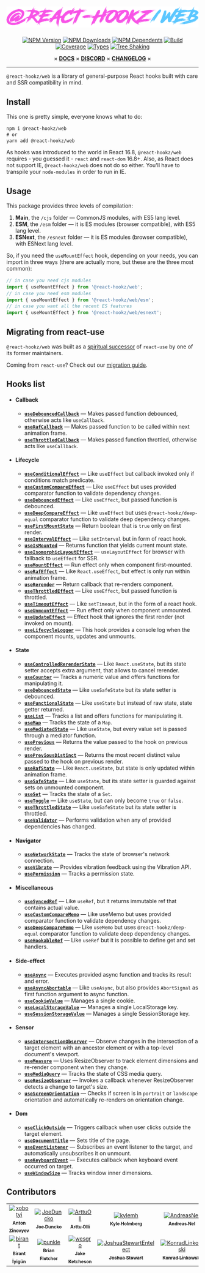 <div align="center">

# ![@react-hookz/web](.github/logo.png)

[![NPM Version](https://flat.badgen.net/npm/v/@react-hookz/web)](https://www.npmjs.com/package/@react-hookz/web)
[![NPM Downloads](https://flat.badgen.net/npm/dm/@react-hookz/web)](https://www.npmjs.com/package/@react-hookz/web)
[![NPM Dependents](https://flat.badgen.net/npm/dependents/@react-hookz/web)](https://www.npmjs.com/package/@react-hookz/web)
[![Build](https://img.shields.io/github/workflow/status/react-hookz/web/CI?style=flat-square)](https://github.com/react-hookz/web/actions)
[![Coverage](https://flat.badgen.net/codecov/c/github/react-hookz/web)](https://app.codecov.io/gh/react-hookz/web)
[![Types](https://flat.badgen.net/npm/types/@react-hookz/web)](https://www.npmjs.com/package/@react-hookz/web)
[![Tree Shaking](https://flat.badgen.net/bundlephobia/tree-shaking/@react-hookz/web)](https://bundlephobia.com/result?p=@react-hookz/web)

× **[DOCS](https://react-hookz.github.io/web/)** × **[DISCORD](https://discord.gg/Fjwphtu65f)** ×
**[CHANGELOG](https://github.com/react-hookz/web/blob/master/CHANGELOG.md)** ×

</div>

---

`@react-hookz/web` is a library of general-purpose React hooks built with care and SSR compatibility
in mind.

## Install

This one is pretty simple, everyone knows what to do:

```shell
npm i @react-hookz/web
# or
yarn add @react-hookz/web
```

As hooks was introduced to the world in React 16.8, `@react-hookz/web` requires - you guessed it -
`react` and `react-dom` 16.8+.
Also, as React does not support IE, `@react-hookz/web` does not do so either. You'll have to
transpile your `node-modules` in order to run in IE.

## Usage

This package provides three levels of compilation:

1. **Main**, the `/cjs` folder — CommonJS modules, with ES5 lang level.
2. **ESM**, the `/esm` folder — it is ES modules (browser compatible), with ES5 lang level.
3. **ESNext**, the `/esnext` folder — it is ES modules (browser compatible), with ESNext lang level.

So, if you need the `useMountEffect` hook, depending on your needs, you can import in three ways
(there are actually more, but these are the three most common):

```ts
// in case you need cjs modules
import { useMountEffect } from '@react-hookz/web';
// in case you need esm modules
import { useMountEffect } from '@react-hookz/web/esm';
// in case you want all the recent ES features
import { useMountEffect } from '@react-hookz/web/esnext';
```

## Migrating from react-use

`@react-hookz/web` was built as a [spiritual successor](https://github.com/streamich/react-use/issues/1974) of `react-use` by one of its former maintainers.

Coming from `react-use`? Check out our
[migration guide](https://react-hookz.github.io/web/?path=/docs/migrating-from-react-use--page).

## Hooks list

- #### Callback

  - [**`useDebouncedCallback`**](https://react-hookz.github.io/web/?path=/docs/callback-usedebouncedcallback--example)
    — Makes passed function debounced, otherwise acts like `useCallback`.
  - [**`useRafCallback`**](https://react-hookz.github.io/web/?path=/docs/callback-userafcallback--example)
    — Makes passed function to be called within next animation frame.
  - [**`useThrottledCallback`**](https://react-hookz.github.io/web/?path=/docs/callback-usethrottledcallback--example)
    — Makes passed function throttled, otherwise acts like `useCallback`.

- #### Lifecycle

  - [**`useConditionalEffect`**](https://react-hookz.github.io/web/?path=/docs/lifecycle-useconditionaleffect--example)
    — Like `useEffect` but callback invoked only if conditions match predicate.
  - [**`useCustomCompareEffect`**](https://react-hookz.github.io/web/?path=/docs/lifecycle-usecustomcompareeffect--example)
    — Like `useEffect` but uses provided comparator function to validate dependency changes.
  - [**`useDebouncedEffect`**](https://react-hookz.github.io/web/?path=/docs/lifecycle-usedebouncedeffect--example)
    — Like `useEffect`, but passed function is debounced.
  - [**`useDeepCompareEffect`**](https://react-hookz.github.io/web/?path=/docs/lifecycle-usedeepcompareeffect--example)
    — Like `useEffect` but uses `@react-hookz/deep-equal` comparator function to validate deep
    dependency changes.
  - [**`useFirstMountState`**](https://react-hookz.github.io/web/?path=/docs/lifecycle-usefirstmountstate--example)
    — Return boolean that is `true` only on first render.
  - [**`useIntervalEffect`**](https://react-hookz.github.io/web/?path=/docs/lifecycle-useintervaleffect--example)
    — Like `setInterval` but in form of react hook.
  - [**`useIsMounted`**](https://react-hookz.github.io/web/?path=/docs/lifecycle-useismounted--example)
    — Returns function that yields current mount state.
  - [**`useIsomorphicLayoutEffect`**](https://react-hookz.github.io/web/?path=/docs/lifecycle-useisomorphiclayouteffect--page)
    — `useLayoutEffect` for browser with fallback to `useEffect` for SSR.
  - [**`useMountEffect`**](https://react-hookz.github.io/web/?path=/docs/lifecycle-usemounteffect--example)
    — Run effect only when component first-mounted.
  - [**`useRafEffect`**](https://react-hookz.github.io/web/?path=/docs/lifecycle-useRafEffect--example)
    — Like `React.useEffect`, but effect is only run within animation frame.
  - [**`useRerender`**](https://react-hookz.github.io/web/?path=/docs/lifecycle-usererender--example)
    — Return callback that re-renders component.
  - [**`useThrottledEffect`**](https://react-hookz.github.io/web/?path=/docs/lifecycle-usethrottledeffect--example)
    — Like `useEffect`, but passed function is throttled.
  - [**`useTimeoutEffect`**](https://react-hookz.github.io/web/?path=/docs/lifecycle-usetimeouteffect--example)
    — Like `setTimeout`, but in the form of a react hook.
  - [**`useUnmountEffect`**](https://react-hookz.github.io/web/?path=/docs/lifecycle-useunmounteffect--example)
    — Run effect only when component unmounted.
  - [**`useUpdateEffect`**](https://react-hookz.github.io/web/?path=/docs/lifecycle-useupdateeffect--example)
    — Effect hook that ignores the first render (not invoked on mount).
  - [**`useLifecycleLogger`**](https://react-hookz.github.io/web/?path=/docs/lifecycle-uselifecycleLogger--example)
    — This hook provides a console log when the component mounts, updates and unmounts.

- #### State

  - [**`useControlledRerenderState`**](https://react-hookz.github.io/web/?path=/docs/state-usecontrolledrerenderstate--example)
    — Like `React.useState`, but its state setter accepts extra argument, that allows to cancel
    rerender.
  - [**`useCounter`**](https://react-hookz.github.io/web/?path=/docs/state-usecounter--example)
    — Tracks a numeric value and offers functions for manipulating it.
  - [**`useDebouncedState`**](https://react-hookz.github.io/web/?path=/docs/state-usedebouncedstate--example)
    — Like `useSafeState` but its state setter is debounced.
  - [**`useFunctionalState`**](https://react-hookz.github.io/web/?path=/docs/state-usefunctionalstate--page)
    — Like `useState` but instead of raw state, state getter returned.
  - [**`useList`**](https://react-hookz.github.io/web/?path=/docs/state-uselist--example)
    — Tracks a list and offers functions for manipulating it.
  - [**`useMap`**](https://react-hookz.github.io/web/?path=/docs/state-usemap--example) — Tracks the
    state of a `Map`.
  - [**`useMediatedState`**](https://react-hookz.github.io/web/?path=/docs/state-usemediatedstate--example)
    — Like `useState`, but every value set is passed through a mediator function.
  - [**`usePrevious`**](https://react-hookz.github.io/web/?path=/docs/state-useprevious--example) —
    Returns the value passed to the hook on previous render.
  - [**`usePreviousDistinct`**](https://react-hookz.github.io/web/?path=/docs/state-usepreviousdistinct--example) —
    Returns the most recent distinct value passed to the hook on previous render.
  - [**`useRafState`**](https://react-hookz.github.io/web/?path=/docs/state-userafstate--example) —
    Like `React.useState`, but state is only updated within animation frame.
  - [**`useSafeState`**](https://react-hookz.github.io/web/?path=/docs/state-usesafestate--page) —
    Like `useState`, but its state setter is guarded against sets on unmounted component.
  - [**`useSet`**](https://react-hookz.github.io/web/?path=/docs/state-useset--example) — Tracks the
    state of a `Set`.
  - [**`useToggle`**](https://react-hookz.github.io/web/?path=/docs/state-usetoggle--example) — Like
    `useState`, but can only become `true` or `false`.
  - [**`useThrottledState`**](https://react-hookz.github.io/web/?path=/docs/state-usethrottledstate--example)
    — Like `useSafeState` but its state setter is throttled.
  - [**`useValidator`**](https://react-hookz.github.io/web/?path=/docs/state-usevalidator--example)
    — Performs validation when any of provided dependencies has changed.

- #### Navigator

  - [**`useNetworkState`**](https://react-hookz.github.io/web/?path=/docs/navigator-usenetworkstate--example)
    — Tracks the state of browser's network connection.
  - [**`useVibrate`**](https://react-hookz.github.io/web/?path=/docs/navigator-usevibrate--example)
    — Provides vibration feedback using the Vibration API.
  - [**`usePermission`**](https://react-hookz.github.io/web/?path=/docs/navigator-usepermission--example)
    — Tracks a permission state.

- #### Miscellaneous

  - [**`useSyncedRef`**](https://react-hookz.github.io/web/?path=/docs/miscellaneous-usesyncedref--example)
    — Like `useRef`, but it returns immutable ref that contains actual value.
  - [**`useCustomCompareMemo`**](https://react-hookz.github.io/web/?path=/docs/miscellaneous-useCustomCompareMemo--example)
    — Like useMemo but uses provided comparator function to validate dependency changes.
  - [**`useDeepCompareMemo`**](https://react-hookz.github.io/web/?path=/docs/miscellaneous-useDeepCompareMemo--example)
    — Like `useMemo` but uses `@react-hookz/deep-equal` comparator function to validate deep
    dependency changes.
  - [**`useHookableRef`**](https://react-hookz.github.io/web/?path=/docs/miscellaneous-usehookableref--example)
    — Like `useRef` but it is possible to define get and set handlers.

- #### Side-effect

  - [**`useAsync`**](https://react-hookz.github.io/web/?path=/docs/side-effect-useasync--example) —
    Executes provided async function and tracks its result and error.
  - [**`useAsyncAbortable`**](https://react-hookz.github.io/web/?path=/docs/side-effect-useasyncabortable--example)
    — Like `useAsync`, but also provides `AbortSignal` as first function argument to async function.
  - [**`useCookieValue`**](https://react-hookz.github.io/web/?path=/docs/side-effect-usecookievalue--example)
    — Manages a single cookie.
  - [**`useLocalStorageValue`**](https://react-hookz.github.io/web/?path=/docs/side-effect-uselocalstoragevalue--example)
    — Manages a single LocalStorage key.
  - [**`useSessionStorageValue`**](https://react-hookz.github.io/web/?path=/docs/side-effect-usesessionstoragevalue--example)
    — Manages a single SessionStorage key.

- #### Sensor

  - [**`useIntersectionObserver`**](https://react-hookz.github.io/web/?path=/docs/sensor-useintersectionobserver--example)
    — Observe changes in the intersection of a target element with an ancestor element or with a
    top-level document's viewport.
  - [**`useMeasure`**](https://react-hookz.github.io/web/?path=/docs/sensor-usemeasure--example) —
    Uses ResizeObserver to track element dimensions and re-render component when they change.
  - [**`useMediaQuery`**](https://react-hookz.github.io/web/?path=/docs/sensor-usemediaquery--example)
    — Tracks the state of CSS media query.
  - [**`useResizeObserver`**](https://react-hookz.github.io/web/?path=/docs/sensor-useresizeobserver--example)
    — Invokes a callback whenever ResizeObserver detects a change to target's size.
  - [**`useScreenOrientation`**](https://react-hookz.github.io/web/?path=/docs/sensor-usescreenorientation--example)
    — Checks if screen is in `portrait` or `landscape` orientation and automatically re-renders on
    orientation change.

- #### Dom

  - [**`useClickOutside`**](https://react-hookz.github.io/web/?path=/docs/dom-useclickoutside--example)
    — Triggers callback when user clicks outside the target element.
  - [**`useDocumentTitle`**](https://react-hookz.github.io/web/?path=/docs/dom-usedocumenttitle--example)
    — Sets title of the page.
  - [**`useEventListener`**](https://react-hookz.github.io/web/?path=/docs/dom-useeventlistener--example)
    — Subscribes an event listener to the target, and automatically unsubscribes it on unmount.
  - [**`useKeyboardEvent`**](https://react-hookz.github.io/web/?path=/docs/dom-usekeyboardevent--example)
    — Executes callback when keyboard event occurred on target.
  - [**`useWindowSize`**](https://react-hookz.github.io/web/?path=/docs/dom-usewindowsize--example)
    — Tracks window inner dimensions.

## Contributors

<!-- readme: collaborators,contributors,semantic-release-bot/-,lint-action/- -start -->
<table>
<tr>
    <td align="center">
        <a href="https://github.com/xobotyi">
            <img src="https://avatars.githubusercontent.com/u/6178739?v=4" width="100;" alt="xobotyi"/>
            <br />
            <sub><b>Anton Zinovyev</b></sub>
        </a>
    </td>
    <td align="center">
        <a href="https://github.com/JoeDuncko">
            <img src="https://avatars.githubusercontent.com/u/6749768?v=4" width="100;" alt="JoeDuncko"/>
            <br />
            <sub><b>Joe Duncko</b></sub>
        </a>
    </td>
    <td align="center">
        <a href="https://github.com/ArttuOll">
            <img src="https://avatars.githubusercontent.com/u/60509537?v=4" width="100;" alt="ArttuOll"/>
            <br />
            <sub><b>Arttu Olli</b></sub>
        </a>
    </td>
    <td align="center">
        <a href="https://github.com/kylemh">
            <img src="https://avatars.githubusercontent.com/u/9523719?v=4" width="100;" alt="kylemh"/>
            <br />
            <sub><b>Kyle Holmberg</b></sub>
        </a>
    </td>
    <td align="center">
        <a href="https://github.com/AndreasNel">
            <img src="https://avatars.githubusercontent.com/u/17763359?v=4" width="100;" alt="AndreasNel"/>
            <br />
            <sub><b>Andreas Nel</b></sub>
        </a>
    </td>
    <td align="center">
        <a href="https://github.com/Rey-Wang">
            <img src="https://avatars.githubusercontent.com/u/45580554?v=4" width="100;" alt="Rey-Wang"/>
            <br />
            <sub><b>Rey Wang</b></sub>
        </a>
    </td>
    <td align="center">
        <a href="https://github.com/axelboc">
            <img src="https://avatars.githubusercontent.com/u/2936402?v=4" width="100;" alt="axelboc"/>
            <br />
            <sub><b>Axel Bocciarelli</b></sub>
        </a>
    </td>
    <td align="center">
        <a href="https://github.com/lensbart">
            <img src="https://avatars.githubusercontent.com/u/20876627?v=4" width="100;" alt="lensbart"/>
            <br />
            <sub><b>Bart Lens</b></sub>
        </a>
    </td></tr>
<tr>
    <td align="center">
        <a href="https://github.com/birant">
            <img src="https://avatars.githubusercontent.com/u/29652801?v=4" width="100;" alt="birant"/>
            <br />
            <sub><b>Birant İyigün</b></sub>
        </a>
    </td>
    <td align="center">
        <a href="https://github.com/punkle">
            <img src="https://avatars.githubusercontent.com/u/553697?v=4" width="100;" alt="punkle"/>
            <br />
            <sub><b>Brian Fletcher</b></sub>
        </a>
    </td>
    <td align="center">
        <a href="https://github.com/wesgro">
            <img src="https://avatars.githubusercontent.com/u/595567?v=4" width="100;" alt="wesgro"/>
            <br />
            <sub><b>Jake Ketcheson</b></sub>
        </a>
    </td>
    <td align="center">
        <a href="https://github.com/JoshuaStewartEntelect">
            <img src="https://avatars.githubusercontent.com/u/92043787?v=4" width="100;" alt="JoshuaStewartEntelect"/>
            <br />
            <sub><b>Joshua Stewart</b></sub>
        </a>
    </td>
    <td align="center">
        <a href="https://github.com/KonradLinkowski">
            <img src="https://avatars.githubusercontent.com/u/26126510?v=4" width="100;" alt="KonradLinkowski"/>
            <br />
            <sub><b>Konrad Linkowski</b></sub>
        </a>
    </td>
    <td align="center">
        <a href="https://github.com/MichalTarasiuk">
            <img src="https://avatars.githubusercontent.com/u/69385846?v=4" width="100;" alt="MichalTarasiuk"/>
            <br />
            <sub><b>Michał Tarasiuk</b></sub>
        </a>
    </td>
    <td align="center">
        <a href="https://github.com/fengkx">
            <img src="https://avatars.githubusercontent.com/u/16515468?v=4" width="100;" alt="fengkx"/>
            <br />
            <sub><b>Fengkx</b></sub>
        </a>
    </td></tr>
</table>
<!-- readme: collaborators,contributors,semantic-release-bot/-,lint-action/- -end -->
